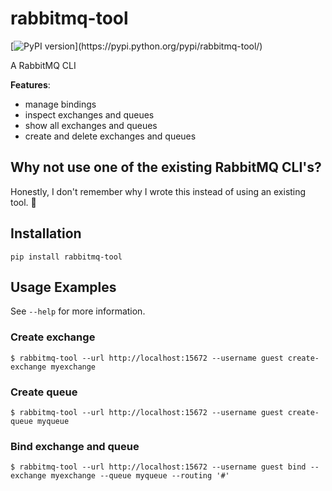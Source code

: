 # rabbitmq-tool
[![PyPI version](https://img.shields.io/pypi/v/rabbitmq-tool.svg?)](https://pypi.python.org/pypi/rabbitmq-tool/)

A RabbitMQ CLI

**Features**:
- manage bindings
- inspect exchanges and queues
- show all exchanges and queues
- create and delete exchanges and queues

## Why not use one of the existing RabbitMQ CLI's?
Honestly, I don't remember why I wrote this instead of using an existing tool. 🤷

## Installation
```
pip install rabbitmq-tool
```

## Usage Examples
See `--help` for more information.

### Create exchange
```
$ rabbitmq-tool --url http://localhost:15672 --username guest create-exchange myexchange

```

### Create queue
```
$ rabbitmq-tool --url http://localhost:15672 --username guest create-queue myqueue
```

### Bind exchange and queue
```
$ rabbitmq-tool --url http://localhost:15672 --username guest bind --exchange myexchange --queue myqueue --routing '#'
```
